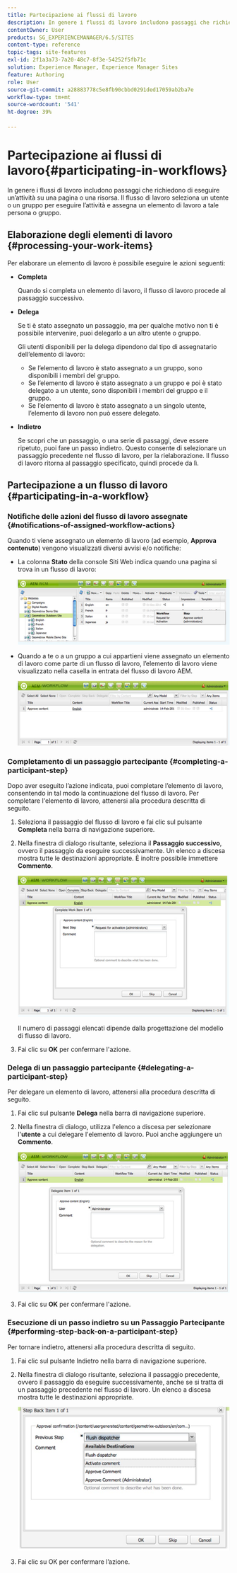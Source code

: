 ```yaml
---
title: Partecipazione ai flussi di lavoro
description: In genere i flussi di lavoro includono passaggi che richiedono di eseguire un’attività su una pagina o una risorsa. Il flusso di lavoro seleziona un utente o un gruppo per eseguire l’attività e assegna un elemento di lavoro a tale persona o gruppo.
contentOwner: User
products: SG_EXPERIENCEMANAGER/6.5/SITES
content-type: reference
topic-tags: site-features
exl-id: 2f1a3a73-7a20-48c7-8f3e-54252f5fb71c
solution: Experience Manager, Experience Manager Sites
feature: Authoring
role: User
source-git-commit: a28883778c5e8fb90cbbd0291ded17059ab2ba7e
workflow-type: tm+mt
source-wordcount: '541'
ht-degree: 39%

---
```


# Partecipazione ai flussi di lavoro{#participating-in-workflows}

In genere i flussi di lavoro includono passaggi che richiedono di eseguire un’attività su una pagina o una risorsa. Il flusso di lavoro seleziona un utente o un gruppo per eseguire l’attività e assegna un elemento di lavoro a tale persona o gruppo.

## Elaborazione degli elementi di lavoro {#processing-your-work-items}

Per elaborare un elemento di lavoro è possibile eseguire le azioni seguenti:

* **Completa**

  Quando si completa un elemento di lavoro, il flusso di lavoro procede al passaggio successivo.

* **Delega**

  Se ti è stato assegnato un passaggio, ma per qualche motivo non ti è possibile intervenire, puoi delegarlo a un altro utente o gruppo.

  Gli utenti disponibili per la delega dipendono dal tipo di assegnatario dell’elemento di lavoro:

   * Se l’elemento di lavoro è stato assegnato a un gruppo, sono disponibili i membri del gruppo.
   * Se l’elemento di lavoro è stato assegnato a un gruppo e poi è stato delegato a un utente, sono disponibili i membri del gruppo e il gruppo.
   * Se l’elemento di lavoro è stato assegnato a un singolo utente, l’elemento di lavoro non può essere delegato.

* **Indietro**

  Se scopri che un passaggio, o una serie di passaggi, deve essere ripetuto, puoi fare un passo indietro. Questo consente di selezionare un passaggio precedente nel flusso di lavoro, per la rielaborazione. Il flusso di lavoro ritorna al passaggio specificato, quindi procede da lì.

## Partecipazione a un flusso di lavoro {#participating-in-a-workflow}

### Notifiche delle azioni del flusso di lavoro assegnate {#notifications-of-assigned-workflow-actions}

Quando ti viene assegnato un elemento di lavoro (ad esempio, **Approva contenuto**) vengono visualizzati diversi avvisi e/o notifiche:

* La colonna **Stato** della console Siti Web indica quando una pagina si trova in un flusso di lavoro:

  ![workflowstatus-1](assets/workflowstatus-1.png)

* Quando a te o a un gruppo a cui appartieni viene assegnato un elemento di lavoro come parte di un flusso di lavoro, l’elemento di lavoro viene visualizzato nella casella in entrata del flusso di lavoro AEM.

  ![workflowinbox](assets/workflowinbox.png)

### Completamento di un passaggio partecipante {#completing-a-participant-step}

Dopo aver eseguito l’azione indicata, puoi completare l’elemento di lavoro, consentendo in tal modo la continuazione del flusso di lavoro. Per completare l&#39;elemento di lavoro, attenersi alla procedura descritta di seguito.

1. Seleziona il passaggio del flusso di lavoro e fai clic sul pulsante **Completa** nella barra di navigazione superiore.
1. Nella finestra di dialogo risultante, seleziona il **Passaggio successivo**, ovvero il passaggio da eseguire successivamente. Un elenco a discesa mostra tutte le destinazioni appropriate. È inoltre possibile immettere **Commento**.

   ![workflowcomplete](assets/workflowcomplete.png)

   Il numero di passaggi elencati dipende dalla progettazione del modello di flusso di lavoro.

1. Fai clic su **OK** per confermare l&#39;azione.

### Delega di un passaggio partecipante {#delegating-a-participant-step}

Per delegare un elemento di lavoro, attenersi alla procedura descritta di seguito.

1. Fai clic sul pulsante **Delega** nella barra di navigazione superiore.
1. Nella finestra di dialogo, utilizza l&#39;elenco a discesa per selezionare l&#39;**utente** a cui delegare l&#39;elemento di lavoro. Puoi anche aggiungere un **Commento**.

   ![workflowdelegate](assets/workflowdelegate.png)

1. Fai clic su **OK** per confermare l&#39;azione.

### Esecuzione di un passo indietro su un Passaggio Partecipante {#performing-step-back-on-a-participant-step}

Per tornare indietro, attenersi alla procedura descritta di seguito.

1. Fai clic sul pulsante Indietro nella barra di navigazione superiore.
1. Nella finestra di dialogo risultante, seleziona il passaggio precedente, ovvero il passaggio da eseguire successivamente, anche se si tratta di un passaggio precedente nel flusso di lavoro. Un elenco a discesa mostra tutte le destinazioni appropriate.

   ![schermata_shot_2018-08-10at155325](assets/screen_shot_2018-08-10at155325.jpg)

1. Fai clic su OK per confermare l’azione.

